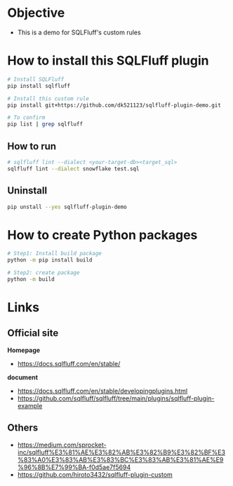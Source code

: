 # Objective
* This is a demo for SQLFluff's custom rules

# How to install this SQLFluff plugin
```sh
# Install SQLFluff
pip install sqlfluff

# Install this custom rule
pip install git+https://github.com/dk521123/sqlfluff-plugin-demo.git

# To confirm
pip list | grep sqlfluff
```
## How to run
```sh
# sqlfluff lint --dialect <your-target-db><target_sql>
sqlfluff lint --dialect snowflake test.sql
```

## Uninstall
```sh
pip unstall --yes sqlfluff-plugin-demo
```

# How to create Python packages
```sh
# Step1: Install build package
python -m pip install build

# Step2: create package
python -m build
```

# Links
## Official site
**Homepage**  
* https://docs.sqlfluff.com/en/stable/

**document**  
* https://docs.sqlfluff.com/en/stable/developingplugins.html
* https://github.com/sqlfluff/sqlfluff/tree/main/plugins/sqlfluff-plugin-example

## Others
* https://medium.com/sprocket-inc/sqlfluff%E3%81%AE%E3%82%AB%E3%82%B9%E3%82%BF%E3%83%A0%E3%83%AB%E3%83%BC%E3%83%AB%E3%81%AE%E9%96%8B%E7%99%BA-f0d5ae7f5694
* https://github.com/hiroto3432/sqlfluff-plugin-custom

